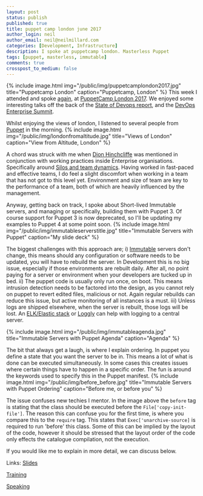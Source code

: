 ```yaml
---
layout: post
status: publish
published: true
title: puppet camp london june 2017
author_login: neil
author_email: neil@neilmillard.com
categories: [Development, Infrastructure]
description: I spoke at puppetcamp london. Masterless Puppet
tags: [puppet, masterless, immutable]
comments: true
crosspost_to_medium: false
---
```

{% include image.html
      img="/public/img/puppetcamplondon2017.jpg"
      title="Puppetcamp London"
      caption="Puppetcamp, London" %}
This week I attended and spoke [again](/2016/11/09/puppet-camp-fall-autumn-london-2016.html), at [PuppetCamp London 2017](https://puppet.com/community/events/camp/two-part-puppet-camp-london).
We enjoyed some interesting talks off the back of the [State of Devops report](https://puppet.com/resources/whitepaper/state-of-devops-report), and the [DevOps Enterprise Summit](https://events.itrevolution.com/eur/).

Whilst enjoying the views of london, I listened to several people from [Puppet](https://puppet.com/) in the morning.
{% include image.html
      img="/public/img/londonfromaltitude.jpg"
      title="Views of London"
      caption="View from Altitude, London" %}

A chord was struck with me when [Dion Hinchcliffe](https://dionhinchcliffe.com/) was mentioned in conjunction with working practices inside Enterprise organisations.
 Specifically around [Silos and team dynamics](https://www.zdnet.com/article/the-shift-from-app-silos-to-digital-workplace-as-platform/). Having worked in fast-paced and effective teams, I do feel a slight discomfort when working in a team that has not got to this level yet.
Environment and size of team are key to the performance of a team, both of which are heavily influenced by the management.

Anyway, getting back on track, I spoke about Short-lived Immutable servers, and managing or specifically, building them with Puppet 3.
Of course support for Puppet 3 is now deprecated, so I'll be updating my examples to Puppet 4 at some point soon.
{% include image.html
      img="/public/img/immutableserverstitle.jpg"
      title="Immutable Servers with Puppet"
      caption="My slide deck" %}

The biggest challenges with this approach are;
i) [Immutable](/tags/#immutable) servers don't change, this means should any configuration or software needs to be updated, you will have to rebuild the server.
In Development this is no big issue, especially if those environments are rebuilt daily. After all, no point paying for a server or environment when your developers are tucked up in bed.
ii) The puppet code is usually only run once, on boot. This means intrusion detection needs to be factored into the design, as you cannot rely on puppet to revert edited files, malicious or not.
Again regular rebuilds can reduce this issue, but active monitoring of all instances is a must.
iii) Unless logs are shipped elsewhere, when the server is rebuilt, those logs will be lost.
An [ELK/Elastic stack](https://www.elastic.co/webinars/introduction-elk-stack) or [Loggly](https://www.loggly.com/) can help with logging to a central server.

{% include image.html
      img="/public/img/immutableagenda.jpg"
      title="Immutable Servers with Puppet Agenda"
      caption="Agenda" %}

The bit that always get a laugh, is where I explain ordering. In puppet you define a state that you want the server to be in.
This means a lot of what is done can be executed simultaneously. In some cases this creates issues where certain things have to happen in a specific order.
The fun is around the keywords used to specify this in the Puppet manifest.
{% include image.html
      img="/public/img/before_before.jpg"
      title="Immutable Servers with Puppet Ordering"
      caption="Before me, or before you" %}

The issue confuses new techies I mentor. In the image above the ```before``` tag is stating that the class should be executed before the ```File['copy-init-file']```.
The reason this can confuse you for the first time, is where you compare this to the ```require``` tag. This states that ```Exec['unarchive-source]``` is required to run 'before' this class.
Some of this can be implied by the layout of the code, however it should be stressed that the layout order of the code only effects the catalogue compilation, not the execution.

If you would like me to explain in more detail, we can discuss below.

Links:
[Slides](https://www.slideshare.net/neilmillard/short-lived-immutable-servers-with-masterless-puppet)

[Training](https://devops.neilmillard.com)

[Speaking](/contact/)
